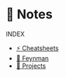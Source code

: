 # 📝 Notes 

INDEX

- [⚡️ Cheatsheets](https://github.com/demirantay/notes/tree/main/cheatsheets#languages)
- [🧪 Feynman](./feynman/)
- [🚜 Projects](./projects.md)
